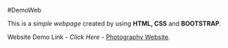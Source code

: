 #DemoWeb

This is a _simple webpage_ created by using **HTML, CSS** and **BOOTSTRAP**.

Website Demo Link -
_Click Here_ -
[Photography Website](https://shubham-sutar.github.io/Simple-WebPage/).


